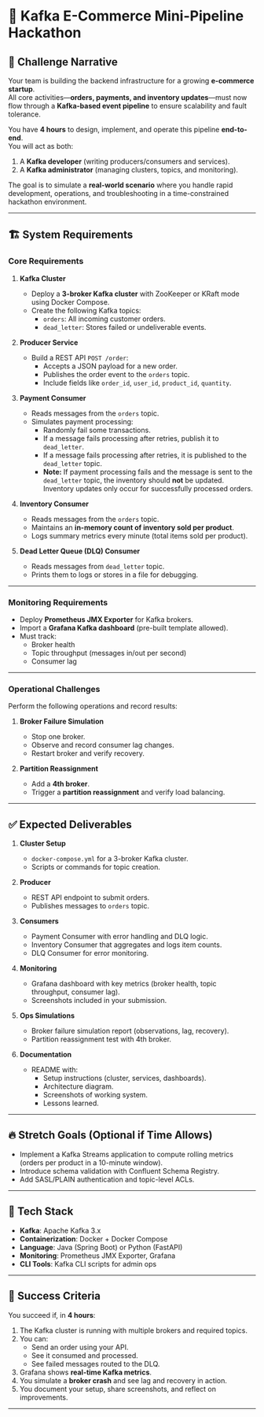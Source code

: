 # 🛒 Kafka E-Commerce Mini-Pipeline Hackathon

## 📜 Challenge Narrative
Your team is building the backend infrastructure for a growing **e-commerce startup**.  
All core activities—**orders, payments, and inventory updates**—must now flow through a **Kafka-based event pipeline** to ensure scalability and fault tolerance.

You have **4 hours** to design, implement, and operate this pipeline **end-to-end**.  
You will act as both:  
1. A **Kafka developer** (writing producers/consumers and services).  
2. A **Kafka administrator** (managing clusters, topics, and monitoring).

The goal is to simulate a **real-world scenario** where you handle rapid development, operations, and troubleshooting in a time-constrained hackathon environment.

---

## 🏗️ System Requirements

### Core Requirements
1. **Kafka Cluster**
   - Deploy a **3-broker Kafka cluster** with ZooKeeper or KRaft mode using Docker Compose.
   - Create the following Kafka topics:
     - `orders`: All incoming customer orders.
     - `dead_letter`: Stores failed or undeliverable events.

2. **Producer Service**
   - Build a REST API `POST /order`:
     - Accepts a JSON payload for a new order.
     - Publishes the order event to the `orders` topic.
     - Include fields like `order_id`, `user_id`, `product_id`, `quantity`.

3. **Payment Consumer**
   - Reads messages from the `orders` topic.
   - Simulates payment processing:
     - Randomly fail some transactions.
     - If a message fails processing after retries, publish it to `dead_letter`.
     - If a message fails processing after retries, it is published to the `dead_letter` topic.
     - **Note:** If payment processing fails and the message is sent to the `dead_letter` topic, the inventory should **not** be updated. Inventory updates only occur for successfully processed orders.

4. **Inventory Consumer**
   - Reads messages from the `orders` topic.
   - Maintains an **in-memory count of inventory sold per product**.
   - Logs summary metrics every minute (total items sold per product).

5. **Dead Letter Queue (DLQ) Consumer**
   - Reads messages from `dead_letter` topic.
   - Prints them to logs or stores in a file for debugging.

---

### Monitoring Requirements
- Deploy **Prometheus JMX Exporter** for Kafka brokers.
- Import a **Grafana Kafka dashboard** (pre-built template allowed).
- Must track:
  - Broker health
  - Topic throughput (messages in/out per second)
  - Consumer lag

---

### Operational Challenges
Perform the following operations and record results:
1. **Broker Failure Simulation**
   - Stop one broker.
   - Observe and record consumer lag changes.
   - Restart broker and verify recovery.

2. **Partition Reassignment**
   - Add a **4th broker**.
   - Trigger a **partition reassignment** and verify load balancing.

---

## ✅ Expected Deliverables

1. **Cluster Setup**
   - `docker-compose.yml` for a 3-broker Kafka cluster.
   - Scripts or commands for topic creation.

2. **Producer**
   - REST API endpoint to submit orders.
   - Publishes messages to `orders` topic.

3. **Consumers**
   - Payment Consumer with error handling and DLQ logic.
   - Inventory Consumer that aggregates and logs item counts.
   - DLQ Consumer for error monitoring.

4. **Monitoring**
   - Grafana dashboard with key metrics (broker health, topic throughput, consumer lag).
   - Screenshots included in your submission.

5. **Ops Simulations**
   - Broker failure simulation report (observations, lag, recovery).
   - Partition reassignment test with 4th broker.

6. **Documentation**
   - README with:
     - Setup instructions (cluster, services, dashboards).
     - Architecture diagram.
     - Screenshots of working system.
     - Lessons learned.

---

## 🔥 Stretch Goals (Optional if Time Allows)
- Implement a Kafka Streams application to compute rolling metrics (orders per product in a 10-minute window).
- Introduce schema validation with Confluent Schema Registry.
- Add SASL/PLAIN authentication and topic-level ACLs.

---

## 🧰 Tech Stack
- **Kafka**: Apache Kafka 3.x
- **Containerization**: Docker + Docker Compose
- **Language**: Java (Spring Boot) or Python (FastAPI)
- **Monitoring**: Prometheus JMX Exporter, Grafana
- **CLI Tools**: Kafka CLI scripts for admin ops

---

## 🎯 Success Criteria
You succeed if, in **4 hours**:
1. The Kafka cluster is running with multiple brokers and required topics.
2. You can:
   - Send an order using your API.
   - See it consumed and processed.
   - See failed messages routed to the DLQ.
3. Grafana shows **real-time Kafka metrics**.
4. You simulate a **broker crash** and see lag and recovery in action.
5. You document your setup, share screenshots, and reflect on improvements.

---



